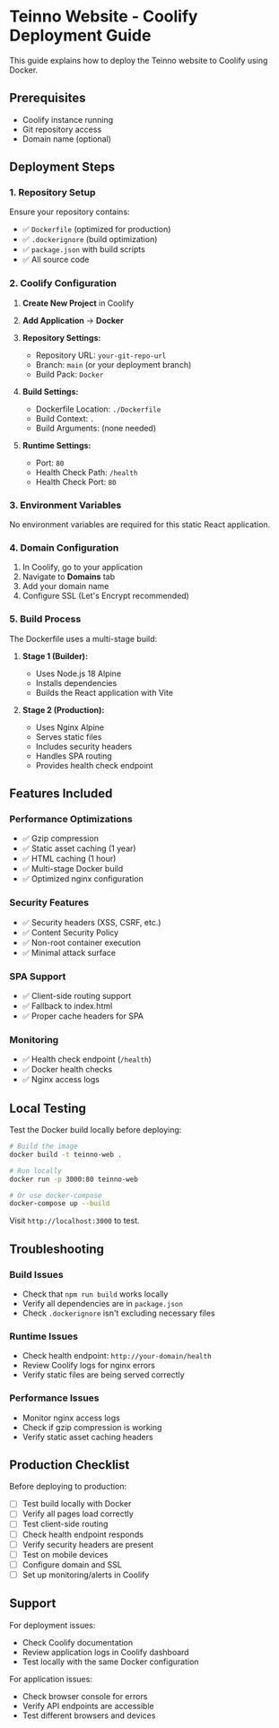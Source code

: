 # Teinno Website - Coolify Deployment Guide

This guide explains how to deploy the Teinno website to Coolify using Docker.

## Prerequisites

- Coolify instance running
- Git repository access
- Domain name (optional)

## Deployment Steps

### 1. Repository Setup

Ensure your repository contains:
- ✅ `Dockerfile` (optimized for production)
- ✅ `.dockerignore` (build optimization)
- ✅ `package.json` with build scripts
- ✅ All source code

### 2. Coolify Configuration

1. **Create New Project** in Coolify
2. **Add Application** → **Docker**
3. **Repository Settings:**
   - Repository URL: `your-git-repo-url`
   - Branch: `main` (or your deployment branch)
   - Build Pack: `Docker`

4. **Build Settings:**
   - Dockerfile Location: `./Dockerfile`
   - Build Context: `.`
   - Build Arguments: (none needed)

5. **Runtime Settings:**
   - Port: `80`
   - Health Check Path: `/health`
   - Health Check Port: `80`

### 3. Environment Variables

No environment variables are required for this static React application.

### 4. Domain Configuration

1. In Coolify, go to your application
2. Navigate to **Domains** tab
3. Add your domain name
4. Configure SSL (Let's Encrypt recommended)

### 5. Build Process

The Dockerfile uses a multi-stage build:

1. **Stage 1 (Builder):**
   - Uses Node.js 18 Alpine
   - Installs dependencies
   - Builds the React application with Vite

2. **Stage 2 (Production):**
   - Uses Nginx Alpine
   - Serves static files
   - Includes security headers
   - Handles SPA routing
   - Provides health check endpoint

## Features Included

### Performance Optimizations
- ✅ Gzip compression
- ✅ Static asset caching (1 year)
- ✅ HTML caching (1 hour)
- ✅ Multi-stage Docker build
- ✅ Optimized nginx configuration

### Security Features
- ✅ Security headers (XSS, CSRF, etc.)
- ✅ Content Security Policy
- ✅ Non-root container execution
- ✅ Minimal attack surface

### SPA Support
- ✅ Client-side routing support
- ✅ Fallback to index.html
- ✅ Proper cache headers for SPA

### Monitoring
- ✅ Health check endpoint (`/health`)
- ✅ Docker health checks
- ✅ Nginx access logs

## Local Testing

Test the Docker build locally before deploying:

```bash
# Build the image
docker build -t teinno-web .

# Run locally
docker run -p 3000:80 teinno-web

# Or use docker-compose
docker-compose up --build
```

Visit `http://localhost:3000` to test.

## Troubleshooting

### Build Issues
- Check that `npm run build` works locally
- Verify all dependencies are in `package.json`
- Check `.dockerignore` isn't excluding necessary files

### Runtime Issues
- Check health endpoint: `http://your-domain/health`
- Review Coolify logs for nginx errors
- Verify static files are being served correctly

### Performance Issues
- Monitor nginx access logs
- Check if gzip compression is working
- Verify static asset caching headers

## Production Checklist

Before deploying to production:

- [ ] Test build locally with Docker
- [ ] Verify all pages load correctly
- [ ] Test client-side routing
- [ ] Check health endpoint responds
- [ ] Verify security headers are present
- [ ] Test on mobile devices
- [ ] Configure domain and SSL
- [ ] Set up monitoring/alerts in Coolify

## Support

For deployment issues:
- Check Coolify documentation
- Review application logs in Coolify dashboard
- Test locally with the same Docker configuration

For application issues:
- Check browser console for errors
- Verify API endpoints are accessible
- Test different browsers and devices
